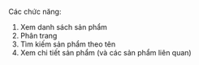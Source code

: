 Các chức năng:
1. Xem danh sách sản phẩm
2. Phân trang
3. Tìm kiếm sản phẩm theo tên
4. Xem chi tiết sản phẩm (và các sản phẩm liên quan)

